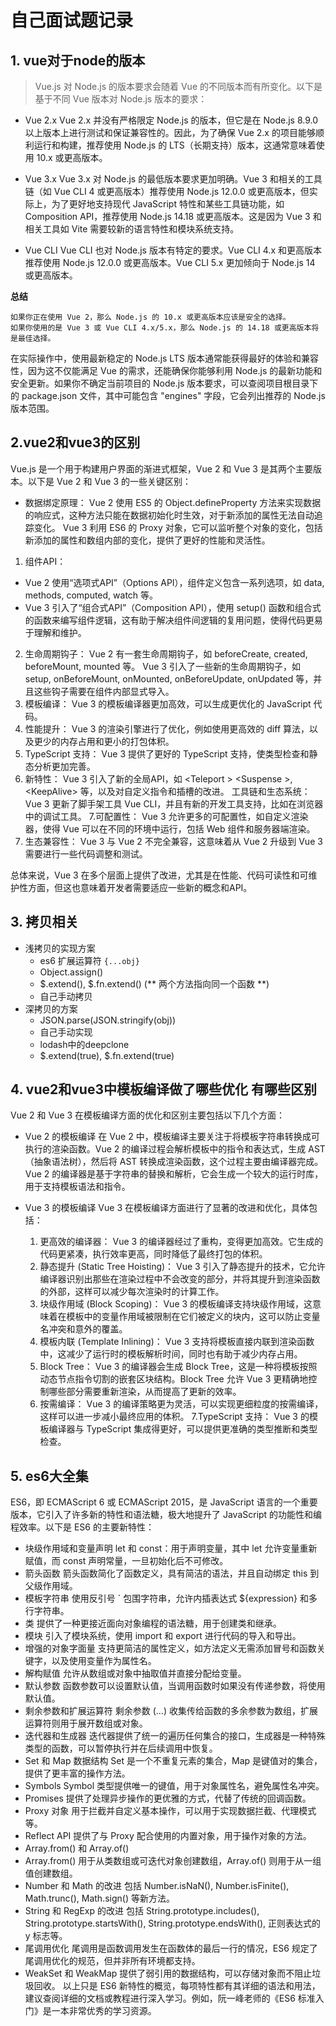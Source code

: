# 自己面试题记录

## 1. vue对于node的版本
> Vue.js 对 Node.js 的版本要求会随着 Vue 的不同版本而有所变化。以下是基于不同 Vue 版本对 Node.js 版本的要求：

- Vue 2.x
  Vue 2.x 并没有严格限定 Node.js 的版本，但它是在 Node.js 8.9.0 以上版本上进行测试和保证兼容性的。因此，为了确保 Vue 2.x 的项目能够顺利运行和构建，推荐使用 Node.js 的 LTS（长期支持）版本，这通常意味着使用 10.x 或更高版本。

- Vue 3.x
  Vue 3.x 对 Node.js 的最低版本要求更加明确。Vue 3 和相关的工具链（如 Vue CLI 4 或更高版本）推荐使用 Node.js 12.0.0 或更高版本，但实际上，为了更好地支持现代 JavaScript 特性和某些工具链功能，如 Composition API，推荐使用 Node.js 14.18 或更高版本。这是因为 Vue 3 和相关工具如 Vite 需要较新的语言特性和模块系统支持。

- Vue CLI
Vue CLI 也对 Node.js 版本有特定的要求。Vue CLI 4.x 和更高版本推荐使用 Node.js 12.0.0 或更高版本。Vue CLI 5.x 更加倾向于 Node.js 14 或更高版本。

**总结**

    如果你正在使用 Vue 2，那么 Node.js 的 10.x 或更高版本应该是安全的选择。
    如果你使用的是 Vue 3 或 Vue CLI 4.x/5.x，那么 Node.js 的 14.18 或更高版本将是最佳选择。

在实际操作中，使用最新稳定的 Node.js LTS 版本通常能获得最好的体验和兼容性，因为这不仅能满足 Vue 的需求，还能确保你能够利用 Node.js 的最新功能和安全更新。如果你不确定当前项目的 Node.js 版本要求，可以查阅项目根目录下的 package.json 文件，其中可能包含 "engines" 字段，它会列出推荐的 Node.js 版本范围。
## 2.vue2和vue3的区别

Vue.js 是一个用于构建用户界面的渐进式框架，Vue 2 和 Vue 3 是其两个主要版本。以下是 Vue 2 和 Vue 3 的一些关键区别：

- 数据绑定原理：
Vue 2 使用 ES5 的 Object.defineProperty 方法来实现数据的响应式，这种方法只能在数据初始化时生效，对于新添加的属性无法自动追踪变化。
Vue 3 利用 ES6 的 Proxy 对象，它可以监听整个对象的变化，包括新添加的属性和数组内部的变化，提供了更好的性能和灵活性。
1. 组件API：
- Vue 2 使用“选项式API”（Options API），组件定义包含一系列选项，如 data, methods, computed, watch 等。
- Vue 3 引入了“组合式API”（Composition API），使用 setup() 函数和组合式的函数来编写组件逻辑，这有助于解决组件间逻辑的复用问题，使得代码更易于理解和维护。
2. 生命周期钩子：
Vue 2 有一套生命周期钩子，如 beforeCreate, created, beforeMount, mounted 等。
Vue 3 引入了一些新的生命周期钩子，如 setup, onBeforeMount, onMounted, onBeforeUpdate, onUpdated 等，并且这些钩子需要在组件内部显式导入。
3. 模板编译：
Vue 3 的模板编译器更加高效，可以生成更优化的 JavaScript 代码。
4. 性能提升：
 Vue 3 的渲染引擎进行了优化，例如使用更高效的 diff 算法，以及更少的内存占用和更小的打包体积。
5. TypeScript 支持：
Vue 3 提供了更好的 TypeScript 支持，使类型检查和静态分析更加完善。
6. 新特性：
Vue 3 引入了新的全局API，如 &lt;Teleport &gt; &lt;Suspense &gt;, &lt;KeepAlive&gt; 等，以及对自定义指令和插槽的改进。
工具链和生态系统：
Vue 3 更新了脚手架工具 Vue CLI，并且有新的开发工具支持，比如在浏览器中的调试工具。
7.可配置性：
Vue 3 允许更多的可配置性，如自定义渲染器，使得 Vue 可以在不同的环境中运行，包括 Web 组件和服务器端渲染。
8. 生态兼容性：
Vue 3 与 Vue 2 不完全兼容，这意味着从 Vue 2 升级到 Vue 3 需要进行一些代码调整和测试。

总体来说，Vue 3 在多个层面上提供了改进，尤其是在性能、代码可读性和可维护性方面，但这也意味着开发者需要适应一些新的概念和API。

## 3. 拷贝相关
  - 浅拷贝的实现方案
    - es6 扩展运算符 
    ``` {...obj} ```
    - Object.assign()
    - $.extend(), $.fn.extend() (** 两个方法指向同一个函数 **)
    - 自己手动拷贝
  - 深拷贝的方案
    - JSON.parse(JSON.stringify(obj))
    - 自己手动实现
    - lodash中的deepclone
    - $.extend(true), $.fn.extend(true)
## 4. vue2和vue3中模板编译做了哪些优化 有哪些区别
  Vue 2 和 Vue 3 在模板编译方面的优化和区别主要包括以下几个方面：

- Vue 2 的模板编译
在 Vue 2 中，模板编译主要关注于将模板字符串转换成可执行的渲染函数。Vue 2 的编译过程会解析模板中的指令和表达式，生成 AST（抽象语法树），然后将 AST 转换成渲染函数，这个过程主要由编译器完成。Vue 2 的编译器是基于字符串的替换和解析，它会生成一个较大的运行时库，用于支持模板语法和指令。

- Vue 3 的模板编译
Vue 3 在模板编译方面进行了显著的改进和优化，具体包括：

  1. 更高效的编译器：
  Vue 3 的编译器经过了重构，变得更加高效。它生成的代码更紧凑，执行效率更高，同时降低了最终打包的体积。
  2. 静态提升 (Static Tree Hoisting)：
  Vue 3 引入了静态提升的技术，它允许编译器识别出那些在渲染过程中不会改变的部分，并将其提升到渲染函数的外部，这样可以减少每次渲染时的计算工作。
  3. 块级作用域 (Block Scoping)：
  Vue 3 的模板编译支持块级作用域，这意味着在模板中的变量作用域被限制在它们被定义的块内，这可以防止变量名冲突和意外的覆盖。
  4. 模板内联 (Template Inlining)：
  Vue 3 支持将模板直接内联到渲染函数中，这减少了运行时的模板解析时间，同时也有助于减少内存占用。
  5. Block Tree：
  Vue 3 的编译器会生成 Block Tree，这是一种将模板按照动态节点指令切割的嵌套区块结构。Block Tree 允许 Vue 3 更精确地控制哪些部分需要重新渲染，从而提高了更新的效率。
  6. 按需编译：
  Vue 3 的编译策略更为灵活，可以实现更细粒度的按需编译，这样可以进一步减小最终应用的体积。
  7.TypeScript 支持：
  Vue 3 的模板编译器与 TypeScript 集成得更好，可以提供更准确的类型推断和类型检查。


## 5. es6大全集
  ES6，即 ECMAScript 6 或 ECMAScript 2015，是 JavaScript 语言的一个重要版本，它引入了许多新的特性和语法糖，极大地提升了 JavaScript 的功能性和编程效率。以下是 ES6 的主要新特性：

- 块级作用域和变量声明
let 和 const：用于声明变量，其中 let 允许变量重新赋值，而 const 声明常量，一旦初始化后不可修改。
- 箭头函数
箭头函数简化了函数定义，具有简洁的语法，并且自动绑定 this 到父级作用域。
- 模板字符串
使用反引号 ` 包围字符串，允许内插表达式 ${expression} 和多行字符串。
- 类
提供了一种更接近面向对象编程的语法糖，用于创建类和继承。
- 模块
引入了模块系统，使用 import 和 export 进行代码的导入和导出。
- 增强的对象字面量
支持更简洁的属性定义，如方法定义无需添加冒号和函数关键字，以及使用变量作为属性名。
- 解构赋值
允许从数组或对象中抽取值并直接分配给变量。
- 默认参数
函数参数可以设置默认值，当调用函数时如果没有传递参数，将使用默认值。
- 剩余参数和扩展运算符
剩余参数 (...) 收集传给函数的多余参数为数组，扩展运算符则用于展开数组或对象。
- 迭代器和生成器
迭代器提供了统一的遍历任何集合的接口，生成器是一种特殊类型的函数，可以暂停执行并在后续调用中恢复。
- Set 和 Map 数据结构
Set 是一个不重复元素的集合，Map 是键值对的集合，提供了更丰富的操作方法。
- Symbols
Symbol 类型提供唯一的键值，用于对象属性名，避免属性名冲突。
- Promises
提供了处理异步操作的更优雅的方式，代替了传统的回调函数。
- Proxy 对象
用于拦截并自定义基本操作，可以用于实现数据拦截、代理模式等。
- Reflect API
提供了与 Proxy 配合使用的内置对象，用于操作对象的方法。
- Array.from() 和 Array.of()
- Array.from() 用于从类数组或可迭代对象创建数组，Array.of() 则用于从一组值创建数组。
- Number 和 Math 的改进
包括 Number.isNaN(), Number.isFinite(), Math.trunc(), Math.sign() 等新方法。
- String 和 RegExp 的改进
包括 String.prototype.includes(), String.prototype.startsWith(), String.prototype.endsWith(), 正则表达式的 y 标志等。
- 尾调用优化
尾调用是函数调用发生在函数体的最后一行的情况，ES6 规定了尾调用优化的规范，但并非所有环境都支持。
- WeakSet 和 WeakMap
提供了弱引用的数据结构，可以存储对象而不阻止垃圾回收。
以上只是 ES6 新特性的概览，每项特性都有其详细的语法和用法，建议查阅详细的文档或教程进行深入学习。例如，阮一峰老师的《ES6 标准入门》是一本非常优秀的学习资源。